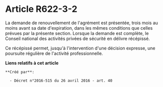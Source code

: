 # Article R622-3-2

La  demande de renouvellement de l'agrément est présentée, trois mois au  moins avant sa date d'expiration, dans les mêmes
conditions que celles  prévues par la présente section. Lorsque la demande est complète, le  Conseil national des activités
privées de sécurité en délivre récépissé.  

Ce récépissé permet, jusqu'à l'intervention d'une décision expresse, une poursuite régulière de l'activité professionnelle.

**Liens relatifs à cet article**

	**Créé par**:

	  - Décret n°2016-515 du 26 avril 2016 - art. 40
